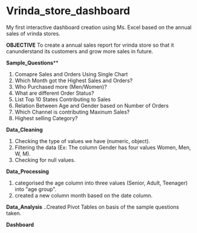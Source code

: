 # Vrinda_store_dashboard
My first interactive dashboard creation using Ms. Excel based on the annual sales of vrinda stores.

**OBJECTIVE**
To create a annual sales report for vrinda store so that it canunderstand its customers and grow more sales in future.

**Sample_Questions****
1. Comapre Sales and Orders Using Single Chart
2. Which Month got the Highest Sales and Orders?
3. Who Purchased more (Men/Women)?
4. What are different Order Status?
5. List Top 10 States Contributing to Sales
6. Relation Between Age and Gender based on Number of Orders
7. Which Channel is contributing Maxinum Sales?
8. Highest selling Category?
   
**Data_Cleaning**
1. Checking the type of values we have (numeric, object).
2. Filtering the data (Ex: The column Gender has four values Women, Men, W, M).
3. Checking for null values.
   
**Data_Processing**
1. categorised the age column into three values (Senior, Adult, Teenager) into "age group".
2. created a new column month based on the date column.
   
**Data_Analysis**
..Created Pivot Tables on basis of the sample questions taken.

**Dashboard**
